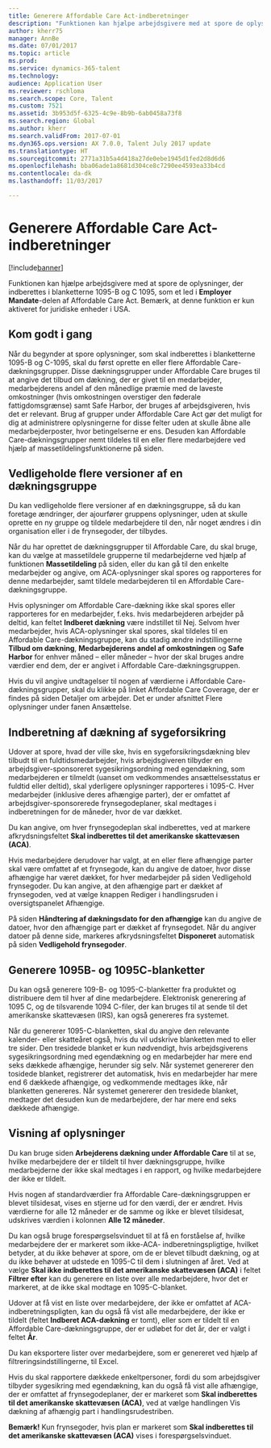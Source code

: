 ```yaml
---
title: Generere Affordable Care Act-indberetninger
description: "Funktionen kan hjælpe arbejdsgivere med at spore de oplysninger, der indberettes i blanketterne 1095-B og C 1095, som et led i Employer Mandate-delen af Affordable Care Act. Bemærk, at denne funktion er kun aktiveret for juridiske enheder i USA."
author: kherr75
manager: AnnBe
ms.date: 07/01/2017
ms.topic: article
ms.prod: 
ms.service: dynamics-365-talent
ms.technology: 
audience: Application User
ms.reviewer: rschloma
ms.search.scope: Core, Talent
ms.custom: 7521
ms.assetid: 3b953d5f-6325-4c9e-8b9b-6ab0458a73f8
ms.search.region: Global
ms.author: kherr
ms.search.validFrom: 2017-07-01
ms.dyn365.ops.version: AX 7.0.0, Talent July 2017 update
ms.translationtype: HT
ms.sourcegitcommit: 2771a31b5a4d418a27de0ebe1945d1fed2d8d6d6
ms.openlocfilehash: bba06ade1a8681d304ce8c7290ee4593ea33b4cd
ms.contentlocale: da-dk
ms.lasthandoff: 11/03/2017

---
```

# <a name="generate-affordable-care-act-reports"></a>Generere Affordable Care Act-indberetninger

[!include[banner](includes/banner.md)]

Funktionen kan hjælpe arbejdsgivere med at spore de oplysninger, der indberettes i blanketterne 1095-B og C 1095, som et led i **Employer Mandate**-delen af Affordable Care Act. Bemærk, at denne funktion er kun aktiveret for juridiske enheder i USA.

## <a name="getting-started"></a>Kom godt i gang
Når du begynder at spore oplysninger, som skal indberettes i blanketterne 1095-B og C-1095, skal du først oprette en eller flere Affordable Care-dækningsgrupper. Disse dækningsgrupper under Affordable Care bruges til at angive det tilbud om dækning, der er givet til en medarbejder, medarbejderens andel af den månedlige præmie med de laveste omkostninger (hvis omkostningen overstiger den føderale fattigdomsgrænse) samt Safe Harbor, der bruges af arbejdsgiveren, hvis det er relevant. Brug af grupper under Affordable Care Act gør det muligt for dig at administrere oplysningerne for disse felter uden at skulle åbne alle medarbejderposter, hvor betingelserne er ens. Desuden kan Affordable Care-dækningsgrupper nemt tildeles til en eller flere medarbejdere ved hjælp af massetildelingsfunktionerne på siden.

## <a name="maintaining-multiple-versions-of-a-coverage-group"></a>Vedligeholde flere versioner af en dækningsgruppe
Du kan vedligeholde flere versioner af en dækningsgruppe, så du kan foretage ændringer, der ajourfører gruppens oplysninger, uden at skulle oprette en ny gruppe og tildele medarbejdere til den, når noget ændres i din organisation eller i de frynsegoder, der tilbydes. 

Når du har oprettet de dækningsgrupper til Affordable Care, du skal bruge, kan du vælge at massetildele grupperne til medarbejderne ved hjælp af funktionen **Massetildeling** på siden, eller du kan gå til den enkelte medarbejder og angive, om ACA-oplysninger skal spores og rapporteres for denne medarbejder, samt tildele medarbejderen til en Affordable Care-dækningsgruppe.

Hvis oplysninger om Affordable Care-dækning ikke skal spores eller rapporteres for en medarbejder, f.eks. hvis medarbejderen arbejder på deltid, kan feltet **Indberet dækning** være indstillet til Nej. Selvom hver medarbejder, hvis ACA-oplysninger skal spores, skal tildeles til en Affordable Care-dækningsgruppe, kan du stadig ændre indstillingerne **Tilbud om dækning**, **Medarbejderens andel af omkostningen** og **Safe Harbor** for enhver måned – eller måneder – hvor der skal bruges andre værdier end dem, der er angivet i Affordable Care-dækningsgruppen.

Hvis du vil angive undtagelser til nogen af værdierne i Affordable Care-dækningsgrupper, skal du klikke på linket Affordable Care Coverage, der er findes på siden Detaljer om arbejder. Det er under afsnittet Flere oplysninger under fanen Ansættelse.

## <a name="reporting-health-care-coverage"></a>Indberetning af dækning af sygeforsikring
Udover at spore, hvad der ville ske, hvis en sygeforsikringsdækning blev tilbudt til en fuldtidsmedarbejder, hvis arbejdsgiveren tilbyder en arbejdsgiver-sponsoreret sygesikringsordning med egendækning, som medarbejderen er tilmeldt (uanset om vedkommendes ansættelsesstatus er fuldtid eller deltid), skal yderligere oplysninger rapporteres i 1095-C. Hver medarbejder (inklusive deres afhængige parter), der er omfattet af arbejdsgiver-sponsorerede frynsegodeplaner, skal medtages i indberetningen for de måneder, hvor de var dækket. 

Du kan angive, om hver frynsegodeplan skal indberettes, ved at markere afkrydsningsfeltet **Skal indberettes til det amerikanske skattevæsen (ACA)**.

Hvis medarbejdere derudover har valgt, at en eller flere afhængige parter skal være omfattet af et frynsegode, kan du angive de datoer, hvor disse afhængige har været dækket, for hver medarbejder på siden Vedligehold frynsegoder. Du kan angive, at den afhængige part er dækket af frynsegoden, ved at vælge knappen Rediger i handlingsruden i oversigtspanelet Afhængige.

På siden **Håndtering af dækningsdato for den afhængige** kan du angive de datoer, hvor den afhængige part er dækket af frynsegodet. Når du angiver datoer på denne side, markeres afkrydsningsfeltet **Disponeret** automatisk på siden **Vedligehold frynsegoder**.

## <a name="generate-1095b-and-1095c-forms"></a>Generere 1095B- og 1095C-blanketter
Du kan også generere 109-B- og 1095-C-blanketter fra produktet og distribuere dem til hver af dine medarbejdere. Elektronisk generering af 1095 C, og de tilsvarende 1094 C-filer, der kan bruges til at sende til det amerikanske skattevæsen (IRS), kan også genereres fra systemet.  

Når du genererer 1095-C-blanketten, skal du angive den relevante kalender- eller skatteåret også, hvis du vil udskrive blanketten med to eller tre sider. Den tresidede blanket er kun nødvendigt, hvis arbejdsgiverens sygesikringsordning med egendækning og en medarbejder har mere end seks dækkede afhængige, herunder sig selv. Når systemet genererer den tosidede blanket, registrerer det automatisk, hvis en medarbejder har mere end 6 dækkede afhængige, og vedkommende medtages ikke, når blanketten genereres. Når systemet genererer den tresidede blanket, medtager det desuden kun de medarbejdere, der har mere end seks dækkede afhængige.

## <a name="viewing-information"></a>Visning af oplysninger
Du kan bruge siden **Arbejderens dækning under Affordable Care** til at se, hvilke medarbejdere der er tildelt til hver dækningsgruppe, hvilke medarbejderne der ikke skal medtages i en rapport, og hvilke medarbejdere der ikke er tildelt.

Hvis nogen af standardværdier fra Affordable Care-dækningsgruppen er blevet tilsidesat, vises en stjerne ud for den værdi, der er ændret. Hvis værdierne for alle 12 måneder er de samme og ikke er blevet tilsidesat, udskrives værdien i kolonnen **Alle 12 måneder**.

Du kan også bruge forespørgselsvinduet til at få en forståelse af, hvilke medarbejdere der er markeret som ikke-ACA- indberetningspligtige, hvilket betyder, at du ikke behøver at spore, om de er blevet tilbudt dækning, og at du ikke behøver at udstede en 1095-C til dem i slutningen af året. Ved at vælge **Skal ikke indberettes til det amerikanske skattevæsen (ACA)** i feltet **Filtrer efter** kan du generere en liste over alle medarbejdere, hvor det er markeret, at de ikke skal modtage en 1095-C-blanket.

Udover at få vist en liste over medarbejdere, der ikke er omfattet af ACA-indberetningspligten, kan du også få vist alle medarbejdere, der ikke er tildelt (feltet **Indberet ACA-dækning** er tomt), eller som er tildelt til en Affordable Care-dækningsgruppe, der er udløbet for det år, der er valgt i feltet **År**.

Du kan eksportere lister over medarbejdere, som er genereret ved hjælp af filtreringsindstillingerne, til Excel.

Hvis du skal rapportere dækkede enkeltpersoner, fordi du som arbejdsgiver tilbyder sygesikring med egendækning, kan du også få vist alle afhængige, der er omfattet af frynsegodeplaner, der er markeret som **Skal indberettes til det amerikanske skattevæsen (ACA)**, ved at vælge handlingen Vis dækning af afhængig part i handlingsrudestriben.

**Bemærk!** Kun frynsegoder, hvis plan er markeret som **Skal indberettes til det amerikanske skattevæsen (ACA)** vises i forespørgselsvinduet.

